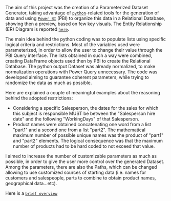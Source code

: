 The aim of this project was the creation of a Parameterized Dataset Generator, taking advantage of [`python`](https://github.com/MatteoLC87/DatasetGenerator/blob/main/DatasetGenerator.py)-related tools for the generation of 
data and using [`Power BI`](https://github.com/MatteoLC87/DatasetGenerator/blob/main/DatasetGenerator.pbix) (PBI) to organize this data in a Relational Database, showing then a preview, based on few key visuals.
The Entity Relationship (ER) Diagram is reported [`here`](https://github.com/MatteoLC87/DatasetGenerator/blob/main/ER_Diagram.png).

The main idea behind the python coding was to populate lists using specific logical criteria and restrictions. 
Most of the variables used were parameterized, in order to allow the user to change their value through the PBI Query interface.
The lists obtained in such a way were combined, creating DataFrame objects used then by PBI to create the Relational Database.
The python output Dataset was already normalized, to make normalization operations with Power Query unnecessary.
The code was developed aiming to guarantee coherent parameters, while trying to randomize the data as much as possible.

Here are explained a couple of meaningful examples about the reasoning behind the adopted restrictions:
- Considering a specific Salesperson, the dates for the sales for which this subject is responsible MUST be between the "Salesperson hire date" 
  and the following "WorkingDays" of that Salesperson.
- Product names were obtained concatenating one word from a list "part1" and a second one from a list "part2". 
  The mathematical maximum number of possible unique names was the product of "part1" and "part2" elements. 
  The logical consequence was that the maximum number of products had to be hard coded to not exceed that value.

I aimed to increase the number of customizable parameters as much as possible, in order to give the user more control over the generated Dataset.
Among the parameters, there are also the Paths, which can be changed allowing to use customized sources of starting data (i.e. names for customers 
and salespeople, parts to combine to obtain product names, geographical data...etc).

Here is a [`brief overview`](https://youtu.be/WjGXeOCZtmQ)
